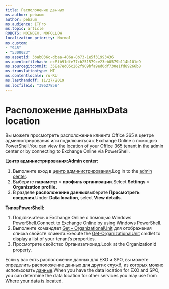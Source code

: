 ```yaml
---
title: Расположение данных
ms.author: pebaum
author: pebaum
ms.audience: ITPro
ms.topic: article
ROBOTS: NOINDEX, NOFOLLOW
localization_priority: Normal
ms.custom:
- "945"
- "5300023"
ms.assetid: 3bab036c-dbaa-406a-8b73-1e5f31993436
ms.openlocfilehash: ec8fb91dfe77cb251579ce23eb0579b114b101d9
ms.sourcegitcommit: 358e7ed05c262f909bfa9ed0df730e1fd89266b8
ms.translationtype: MT
ms.contentlocale: ru-RU
ms.lasthandoff: 11/27/2019
ms.locfileid: "39627859"
---
```

# <a name="data-location"></a><span data-ttu-id="8311d-102">Расположение данных</span><span class="sxs-lookup"><span data-stu-id="8311d-102">Data location</span></span>

<span data-ttu-id="8311d-103">Вы можете просмотреть расположение клиента Office 365 в центре администрирования или подключиться к Exchange Online с помощью PowerShell.</span><span class="sxs-lookup"><span data-stu-id="8311d-103">You can view the location of your Office 365 tenant in the admin center or by connecting to Exchange Online via PowerShell.</span></span>


<span data-ttu-id="8311d-104">**Центр администрирования:**</span><span class="sxs-lookup"><span data-stu-id="8311d-104">**Admin center:**</span></span>
1. <span data-ttu-id="8311d-105">Выполните вход в [центр администрирования](https://admin.microsoft.com/Adminportal/Home).</span><span class="sxs-lookup"><span data-stu-id="8311d-105">Log in to the [admin center](https://admin.microsoft.com/Adminportal/Home).</span></span>
2. <span data-ttu-id="8311d-106">Выберите **параметр** > **профиль организации**.</span><span class="sxs-lookup"><span data-stu-id="8311d-106">Select **Settings** > **Organization profile**.</span></span>
3. <span data-ttu-id="8311d-107">В разделе **расположение данных**выберите **Просмотреть сведения**.</span><span class="sxs-lookup"><span data-stu-id="8311d-107">Under **Data location**, select **View details**.</span></span>


<span data-ttu-id="8311d-108">**Типов**</span><span class="sxs-lookup"><span data-stu-id="8311d-108">**PowerShell:**</span></span>
1. <span data-ttu-id="8311d-109">Подключитесь к Exchange Online с помощью Windows PowerShell.</span><span class="sxs-lookup"><span data-stu-id="8311d-109">Connect to Exchange Online by using Windows PowerShell.</span></span>
2. <span data-ttu-id="8311d-110">Выполните командлет [Get – OrganizationalUnit](https://docs.microsoft.com/powershell/module/exchange/active-directory/get-organizationalunit) для отображения списка свойств клиента.</span><span class="sxs-lookup"><span data-stu-id="8311d-110">Execute the [Get-OrganizationalUnit](https://docs.microsoft.com/powershell/module/exchange/active-directory/get-organizationalunit) cmdlet to display a list of your tenant’s properties.</span></span> 
3. <span data-ttu-id="8311d-111">Просмотрите свойство Организатионид.</span><span class="sxs-lookup"><span data-stu-id="8311d-111">Look at the OrganizationId property.</span></span>

<span data-ttu-id="8311d-112">Если у вас есть расположение данных для EXO и SPO, вы можете определить расположение данных для других служб, из которых можно использовать [данные](https://products.office.com/where-is-your-data-located).</span><span class="sxs-lookup"><span data-stu-id="8311d-112">When you have the data location for EXO and SPO, you can determine the data location for other services you may use from [Where your data is located](https://products.office.com/where-is-your-data-located).</span></span>